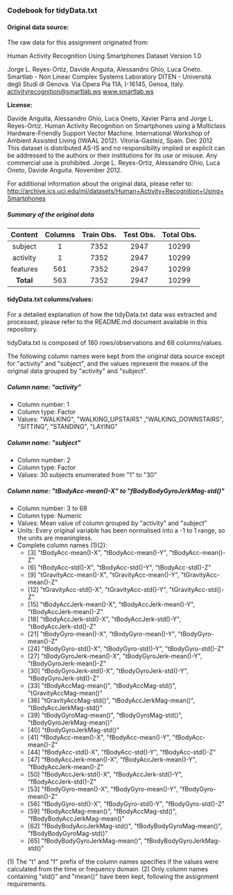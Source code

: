 ### Codebook for tidyData.txt


#### Original data source:

The raw data for this assignment originated from:

Human Activity Recognition Using Smartphones Dataset
Version 1.0

Jorge L. Reyes-Ortiz, Davide Anguita, Alessandro Ghio, Luca Oneto.
Smartlab - Non Linear Complex Systems Laboratory
DITEN - Università degli Studi di Genova.
Via Opera Pia 11A, I-16145, Genoa, Italy.
activityrecognition@smartlab.ws
www.smartlab.ws

**License:**

Davide Anguita, Alessandro Ghio, Luca Oneto, Xavier Parra and Jorge L. Reyes-Ortiz.
Human Activity Recognition on Smartphones using a Multiclass Hardware-Friendly Support Vector Machine.
International Workshop of Ambient Assisted Living (IWAAL 2012). Vitoria-Gasteiz, Spain. Dec 2012
This dataset is distributed AS-IS and no responsibility implied or explicit can be addressed to the
authors or their institutions for its use or misuse. Any commercial use is prohibited.
Jorge L. Reyes-Ortiz, Alessandro Ghio, Luca Oneto, Davide Anguita. November 2012.

For additional information about the original data, please refer to:
http://archive.ics.uci.edu/ml/datasets/Human+Activity+Recognition+Using+Smartphones

##### Summary of the original data

| Content    |Columns     | Train Obs. | Test Obs.  | Total Obs. |
|:----------:|:----------:|:----------:|:----------:|:----------:|
|subject     |1           | 7352       | 2947       | 10299      |
|activity    |1           | 7352       | 2947       | 10299      |
|features    |561         | 7352       | 2947       | 10299      |
|**Total**   |563         | 7352       | 2947       | 10299      |


#### tidyData.txt columns/values:

For a detailed explanation of how the tidyData.txt data was extracted and processed, please refer to the README.md document available in this repository.

tidyData.txt is composed of 180 rows/observations and 68 columns/values.

The following column names were kept from the original data source except for "activity" and "subject", and the values represent the means of the original data grouped by "activity" and "subject".

##### Column name: "activity"
- Column number: 1
- Column type: Factor
- Values: "WALKING", "WALKING_UPSTAIRS" ,"WALKING_DOWNSTAIRS", "SITTING", "STANDING", "LAYING"

##### Column name: "subject"
- Column number: 2
- Column type: Factor
- Values: 30 subjects enumerated from "1" to "30"

##### Column name: "tBodyAcc-mean()-X" to "fBodyBodyGyroJerkMag-std()"
- Column number: 3 to 68
- Column type: Numeric
- Values: Mean value of column grouped by "activity" and "subject"
- Units: Every original variable has been normalised into a -1 to 1 range, so the units are meaningless.
- Complete column names (1)(2):
  - [3] "tBodyAcc-mean()-X", "tBodyAcc-mean()-Y", "tBodyAcc-mean()-Z"
  - [6] "tBodyAcc-std()-X", "tBodyAcc-std()-Y", "tBodyAcc-std()-Z"
  - [9] "tGravityAcc-mean()-X", "tGravityAcc-mean()-Y", "tGravityAcc-mean()-Z"
  - [12] "tGravityAcc-std()-X", "tGravityAcc-std()-Y", "tGravityAcc-std()-Z"
  - [15] "tBodyAccJerk-mean()-X", "tBodyAccJerk-mean()-Y", "tBodyAccJerk-mean()-Z" 
  - [18] "tBodyAccJerk-std()-X", "tBodyAccJerk-std()-Y", "tBodyAccJerk-std()-Z" 
  - [21] "tBodyGyro-mean()-X", "tBodyGyro-mean()-Y", "tBodyGyro-mean()-Z" 
  - [24] "tBodyGyro-std()-X", "tBodyGyro-std()-Y", "tBodyGyro-std()-Z" 
  - [27] "tBodyGyroJerk-mean()-X", "tBodyGyroJerk-mean()-Y", "tBodyGyroJerk-mean()-Z" 
  - [30] "tBodyGyroJerk-std()-X", "tBodyGyroJerk-std()-Y", "tBodyGyroJerk-std()-Z" 
  - [33] "tBodyAccMag-mean()", "tBodyAccMag-std()", "tGravityAccMag-mean()" 
  - [36] "tGravityAccMag-std()", "tBodyAccJerkMag-mean()", "tBodyAccJerkMag-std()" 
  - [39] "tBodyGyroMag-mean()", "tBodyGyroMag-std()", "tBodyGyroJerkMag-mean()" 
  - [40] "tBodyGyroJerkMag-std()"
  - [41] "fBodyAcc-mean()-X", "fBodyAcc-mean()-Y", "fBodyAcc-mean()-Z" 
  - [44] "fBodyAcc-std()-X", "fBodyAcc-std()-Y", "fBodyAcc-std()-Z" 
  - [47] "fBodyAccJerk-mean()-X", "fBodyAccJerk-mean()-Y", "fBodyAccJerk-mean()-Z" 
  - [50] "fBodyAccJerk-std()-X", "fBodyAccJerk-std()-Y", "fBodyAccJerk-std()-Z" 
  - [53] "fBodyGyro-mean()-X", "fBodyGyro-mean()-Y", "fBodyGyro-mean()-Z" 
  - [56] "fBodyGyro-std()-X", "fBodyGyro-std()-Y", "fBodyGyro-std()-Z" 
  - [59] "fBodyAccMag-mean()", "fBodyAccMag-std()", "fBodyBodyAccJerkMag-mean()" 
  - [62] "fBodyBodyAccJerkMag-std()", "fBodyBodyGyroMag-mean()", "fBodyBodyGyroMag-std()" 
  - [65] "fBodyBodyGyroJerkMag-mean()", "fBodyBodyGyroJerkMag-std()"

(1) The "t" and "f" prefix of the column names specifies if the values were calculated
from the time or frequency domain.
(2) Only column names containing "std()" and "mean()" have been kept, following the assignment requirements.

